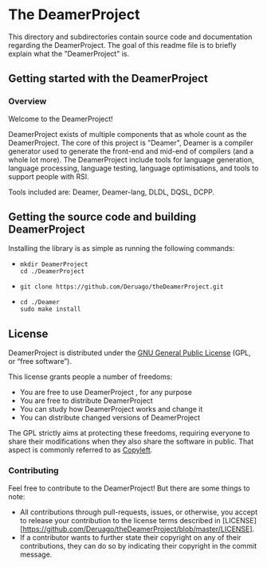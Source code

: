 # The DeamerProject

This directory and subdirectories contain source code and documentation regarding the DeamerProject. The goal of this readme file is to briefly explain what the "DeamerProject" is.

## Getting started with the DeamerProject

### Overview

Welcome to the DeamerProject!

DeamerProject exists of multiple components that as whole count as the DeamerProject. The core of this project is "Deamer", Deamer is a compiler generator used to generate the front-end and mid-end of compilers (and a whole lot more). The DeamerProject include tools for language generation, language processing, language testing, language optimisations, and tools to support people with RSI.

Tools included are: Deamer, Deamer-lang, DLDL, DQSL, DCPP.

## Getting the source code and building DeamerProject

Installing the library is as simple as running the following commands:

- ```
  mkdir DeamerProject
  cd ./DeamerProject
  ```

- ```
  git clone https://github.com/Deruago/theDeamerProject.git
  ```

- ```
  cd ./Deamer
  sudo make install
  ```

## License

DeamerProject is distributed under the [GNU General Public License](http://www.gnu.org/copyleft/gpl.html) (GPL, or “free software”).

This license grants people a number of freedoms:

- You are free to use DeamerProject , for any purpose
- You are free to distribute DeamerProject 
- You can study how DeamerProject works and change it
- You can distribute changed versions of DeamerProject 

The GPL strictly aims at protecting these freedoms, requiring everyone  to share their modifications when they also share the software in  public. That aspect is commonly referred to as [Copyleft](http://en.wikipedia.org/wiki/Copyleft).

### Contributing

Feel free to contribute to the DeamerProject! But there are some things to note:

- All contributions through pull-requests, issues, or otherwise, you accept to release your contribution to the license terms described in [LICENSE][https://github.com/Deruago/theDeamerProject/blob/master/LICENSE].
- If a contributor wants to further state their copyright on any of their contributions, they can do so by indicating their copyright in the commit message.